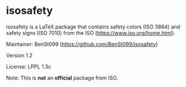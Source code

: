 # isosafety

isosafety is a LaTeX package that contains safety colors (ISO 3864) and safety signs (ISO 7010) from the ISO (https://www.iso.org/home.html). 

Maintainer: BenSt099 (https://github.com/BenSt099/isosafety)

Version 1.2

License: LPPL 1.3c

Note: This is **not** an **official** package from ISO.